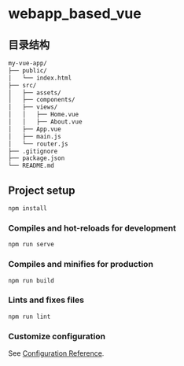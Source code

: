 # webapp_based_vue

## 目录结构
```md
my-vue-app/
├── public/
│   └── index.html
├── src/
│   ├── assets/
│   ├── components/
│   ├── views/
│   │   ├── Home.vue
│   │   ├── About.vue
│   ├── App.vue
│   ├── main.js
│   └── router.js
├── .gitignore
├── package.json
└── README.md
```

## Project setup
```
npm install
```

### Compiles and hot-reloads for development
```
npm run serve
```

### Compiles and minifies for production
```
npm run build
```

### Lints and fixes files
```
npm run lint
```

### Customize configuration
See [Configuration Reference](https://cli.vuejs.org/config/).
